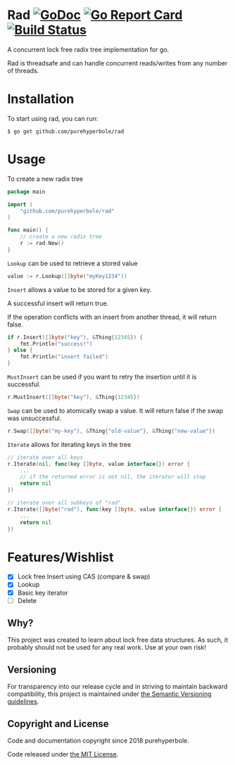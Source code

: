 # Rad [![GoDoc](https://godoc.org/github.com/purehyperbole/rad?status.svg)](https://godoc.org/github.com/purehyperbole/rad) [![Go Report Card](https://goreportcard.com/badge/github.com/purehyperbole/rad)](https://goreportcard.com/report/github.com/purehyperbole/rad) [![Build Status](https://travis-ci.org/purehyperbole/rad.svg?branch=master)](https://travis-ci.org/purehyperbole/rad)

A concurrent lock free radix tree implementation for go.

Rad is threadsafe and can handle concurrent reads/writes from any number of threads.

# Installation

To start using rad, you can run:

`$ go get github.com/purehyperbole/rad`

# Usage

To create a new radix tree

```go
package main

import (
    "github.com/purehyperbole/rad"
)

func main() {
    // create a new radix tree
    r := rad.New()
}
```

`Lookup` can be used to retrieve a stored value

```go
value := r.Lookup([]byte("myKey1234"))
```

`Insert` allows a value to be stored for a given key.

A successful insert will return true.

If the operation conflicts with an insert from another thread, it will return false.

```go
if r.Insert([]byte("key"), &Thing{12345}) {
    fmt.Println("success!")
} else {
    fmt.Println("insert failed")
}
```

`MustInsert` can be used if you want to retry the insertion until it is successful.
```go
r.MustInsert([]byte("key"), &Thing{12345})
```

`Swap` can be used to atomically swap a value. It will return false if the swap was unsuccessful.
```go
r.Swap([]byte("my-key"), &Thing{"old-value"}, &Thing{"new-value"})
```

`Iterate` allows for iterating keys in the tree

```go
// iterate over all keys
r.Iterate(nil, func(key []byte, value interface{}) error {
    ...
    // if the returned error is not nil, the iterator will stop
    return nil
})

// iterate over all subkeys of "rad"
r.Iterate([]byte("rad"), func(key []byte, value interface{}) error {
    ...
    return nil
})
```

# Features/Wishlist

- [x] Lock free Insert using CAS (compare & swap)
- [x] Lookup
- [x] Basic key iterator
- [ ] Delete

## Why?

This project was created to learn about lock free data structures. As such, it probably should not be used for any real work. Use at your own risk!

## Versioning

For transparency into our release cycle and in striving to maintain backward
compatibility, this project is maintained under [the Semantic Versioning guidelines](http://semver.org/).

## Copyright and License

Code and documentation copyright since 2018 purehyperbole.

Code released under
[the MIT License](LICENSE).
